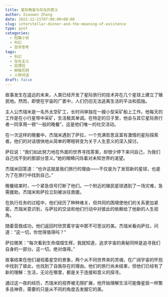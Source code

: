 ```yaml
---
title: 星际晚餐与存在的意义
author: Xiaowen Zhang
date: 2022-12-21T07:00:00+08:00
slug: interstellar-dinner-and-the-meaning-of-existence
type: post
categories:
  - 短篇小说
  - 科幻
  - 哲学思考
tags:
  - 科幻
  - 存在主义
  - 昆德拉
  - 柳暗花明
  - 人物对话
draft: false
---
```


故事发生在遥远的未来，人类已经开发了星际旅行的技术并在几个星球上建立了殖民地。然而，即使在宇宙的广袤中，人们仍旧无法逃离生活的平淡和孤独。

主人公杰瑞米是一名外太空矿工，长时间单独在一艘小型采矿船上工作。他每天的工作是在小行星带中采矿，生活极其单调。在特定的日子里，他会与其它星际旅行者一同享用一顿“一般的晚餐”，这是他们唯一的社交活动。

在一次这样的晚餐中，杰瑞米遇到了萨拉，一个充满哲思且富有激情的星际探索者。他们的对话很快地从简单的寒暄转变为关于人生意义的深入探讨。

萨拉说：“我们如此努力地在外面的世界寻找答案，却很少停下来问自己，为我们自己找不到的那部分意义。”她的眼睛闪烁着对未知世界的渴望。

杰瑞米回答道：“也许这就是我们旅行的理由——不仅是为了发现新的星球，也是为了在旅行中找到自己。”

晚餐结束时，一个紧急信号打断了他们。一个附近的殖民星球遇到了一场灾难，急需援助。杰瑞米和萨拉立刻被派往救援。

在执行任务的过程中，他们经历了种种难关，但共同的困境使他们的关系更加紧密。杰瑞米意识到，与萨拉的交谈和他们行动中对彼此的依赖给了他新的人生视角。

随着营救成功，他们返回时欣赏着宇宙中那不可思议的美。杰瑞米看向萨拉，问道：“这一切，你觉得值得吗？”

萨拉微笑：“每次看到生命熠熠生辉，我就知道，追求宇宙的奥秘同样是追寻我们自身的一部分。这一切，绝对值得。”

故事结束在他们凝视着星空的景象，两个从不同世界来的灵魂，在广阔宇宙的怀抱中找到了彼此，也找到了自我存在的理由。他们的旅行尚未结束，但他们已经有了新的理解：生活，无论在哪里，都是关于连接和意义的探寻。

通过这一夜的经历，杰瑞米的视界被无限扩展，他开始理解生活可能像星辰一样繁多且神奇，需要的只是从不同的角度去发掘它的美。
